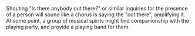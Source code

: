 Shouting "Is there anybody out there?" or similar inquiries for the presence of a person will sound like a chorus is saying the "out there", amplifying it. 
At some point, a group of musical spirits might find companionship with the playing party, and provide a playing band for them.
